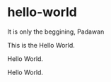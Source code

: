# hello-world
It is only the beggining, Padawan


This is the Hello World.

Hello World.



Hello World.
